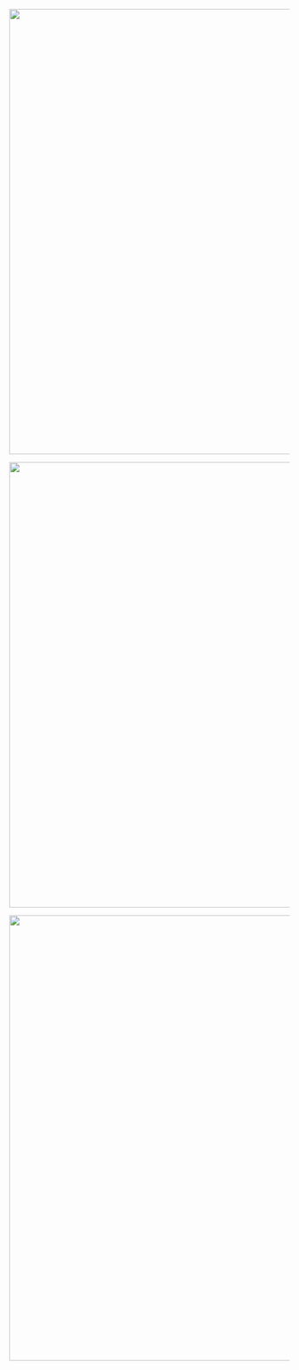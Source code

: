 <p align="center">
  <img src="https://github.com/user-attachments/assets/66b5e844-624e-4b33-80f1-ea8e1c770d24" width="800"/><br/>
</p>

<p align="center">
  <img src="https://github.com/user-attachments/assets/ed526c85-2666-436c-bc48-0fd75e0db9ac" width="800"/><br/>
</p>

<p align="center">
  <img src="https://github.com/user-attachments/assets/480770d5-7a9a-4896-a47c-37e482fb17cc" width="800"/><br/>
</p>
